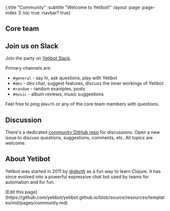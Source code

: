 {:title "Community"
 :subtitle "Welcome to Yetibot!"
 :layout :page
 :page-index 3
 :toc true
 :navbar? true}

## Core team

<div class="core-team"></div>

## Join us on Slack

Join the party on [Yetibot Slack](https://slack.yetibot.com).

Primary channels are:

- `#general` - say hi, ask questions, play with Yetibot
- `#dev` - dev chat, suggest features, discuss the inner workings of Yetibot
- `#random` - random examples, posts
- `#music` - album reviews, music suggestions

Feel free to ping `@devth` or any of the core team members with questions.

## Discussion

There's a dedicated [community GitHub repo](https://github.com/yetibot/community)
for discussions. Open a new issue to discuss questions, suggestions, comments,
etc. All topics are welcome.

## About Yetibot

Yetibot was started in 2011 by [@devth](https://github.com/devth) as a fun way
to learn Clojure. It has since evolved into a powerful expressive chat bot used
by teams for automation and for fun.

<span class="icon">
  <i class="fab fa-github"></i>
</span>
[Edit this page](https://github.com/yetibot/yetibot.github.io/blob/source/resources/templates/md/pages/community.md)

